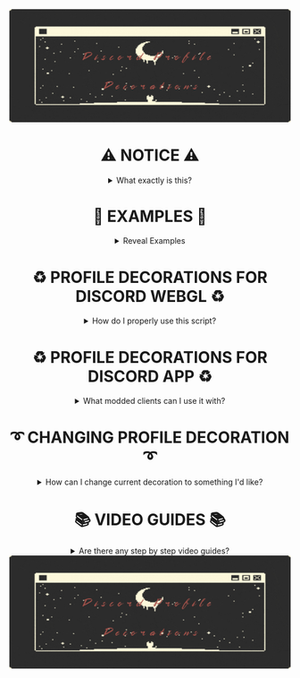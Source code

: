<div align="center">

<img src="Source%20Images/icon.jpg">
 
 # ⚠ NOTICE ⚠
  
  <details><summary> What exactly is this? </summary>
    
𝘛𝘩𝘪𝘴 𝘳𝘦𝘱𝘰𝘴𝘪𝘵𝘰𝘳𝘺 𝘤𝘰𝘯𝘵𝘢𝘪𝘯𝘴 𝘢 𝘷𝘦𝘳𝘺 𝘴𝘪𝘮𝘱𝘭𝘦 𝘊𝘚𝘚 𝘚𝘯𝘪𝘱𝘱𝘦𝘵 𝘵𝘩𝘢𝘵 𝘢𝘭𝘭𝘰𝘸𝘴 𝘺𝘰𝘶 𝘵𝘰 𝘦𝘯𝘫𝘰𝘺
𝘥𝘪𝘴𝘤𝘰𝘳𝘥'𝘴 𝘱𝘳𝘰𝘧𝘪𝘭𝘦 𝘥𝘦𝘤𝘰𝘳𝘢𝘵𝘪𝘰𝘯𝘴 𝘸𝘪𝘵𝘩𝘰𝘶𝘵 𝘯𝘪𝘵𝘳𝘰.
    
📚 𝘗𝘭𝘦𝘢𝘴𝘦 𝘬𝘦𝘦𝘱 𝘪𝘯 𝘮𝘪𝘯𝘥 𝘵𝘩𝘢𝘵 𝘵𝘩𝘪𝘴 𝘮𝘪𝘨𝘩𝘵 𝘳𝘦𝘴𝘶𝘭𝘵 𝘪𝘯 𝘺𝘰𝘶𝘳 𝘢𝘤𝘤𝘰𝘶𝘯𝘵 𝘣𝘦𝘪𝘯𝘨 𝘵𝘦𝘳𝘮𝘪𝘯𝘢𝘵𝘦𝘥 𝘶𝘱𝘰𝘯 𝘳𝘦𝘱𝘰𝘳𝘵. 𝘠𝘰𝘶'𝘳𝘦 𝘢𝘨𝘳𝘦𝘦𝘪𝘯𝘨 𝘵𝘰 𝘵𝘢𝘬𝘦 𝘳𝘦𝘴𝘱𝘰𝘯𝘴𝘪𝘣𝘪𝘭𝘪𝘵𝘺 𝘧𝘰𝘳 𝘸𝘩𝘢𝘵𝘦𝘷𝘦𝘳 𝘩𝘢𝘱𝘱𝘦𝘯𝘴 𝘸𝘪𝘵𝘩 𝘺𝘰𝘶𝘳 𝘢𝘤𝘤𝘰𝘶𝘯𝘵 𝘸𝘩𝘪𝘭𝘦 𝘶𝘴𝘪𝘯𝘨 𝘵𝘩𝘪𝘴 𝘚𝘯𝘪𝘱𝘱𝘦𝘵.
    
    
   
  </details>


# 🔔 EXAMPLES 🔔

<details><summary> Reveal Examples </summary>


> **Added April 2023: "Autumnlike"**
> 
>  <img src="Source%20Images/example1.gif">

> **Added April 2023: "Frog"**
> 
>  <img src="Source%20Images/example2.gif">
  
> **Flowers**
>
> <img src="Source%20Images/example3.gif">

Available Decorations: 
 
[Decoration File Stash](https://github.com/passivegravity/DiscordProfileDecorations/tree/main/Decorations)

[ Previous Decorations](https://github.com/passivegravity/DiscordProfileDecorations/tree/main/Preview)

[Decorations from 2022](https://github.com/passivegravity/DiscordProfileDecorations/tree/main/Decorations2022)

[Decorations from 2023 8-Years-Anniversary](https://github.com/passivegravity/DiscordProfileDecorations/tree/main/Decors2023)
 
[My Private/Custom Decorations](https://github.com/passivegravity/DiscordProfileDecorations/tree/main/Custom)

 

</details>

# ♻ PROFILE DECORATIONS FOR DISCORD WEBGL ♻

<details><summary> How do I properly use this script?</summary>

To use this modification for WebglCord you need one of those extensions:

> **[Tampermonkey](https://www.tampermonkey.net/)**
>
> **[Violentmonkey](https://violentmonkey.github.io/)**
>


After you've installed any of those extensions, install my script through [GreasyFork](https://greasyfork.org/scripts/457845-profile-decoration-script/code/Profile%20Decoration%20Script.user.js) and then simply head over to [discord.com](https://discord.com/channels/@me) to enjoy new visuals.

</details>





# ♻ PROFILE DECORATIONS FOR DISCORD APP ♻
<details><summary> What modded clients can I use it with? </summary>
To use this CSS snippet you need to install a modded client that contains a 𝗖𝘂𝘀𝘁𝗼𝗺 𝗖𝗦𝗦 𝗘𝗱𝗶𝘁𝗼𝗿 within it.

Example of such clients are:

> **[Vencord](https://github.com/Vendicated/Vencord)**
> 
> **[BetterDiscord](https://betterdiscord.app/)**
>
> **[OpenAsar](https://openasar.dev/)**

Simply head over to the CSS editor and paste **[this snippet](https://raw.githubusercontent.com/LowOnGravity/DiscordProfileDecorations/main/Script/CSS%20Snippet/snippet.css)** inside.


</details>



# ➰ CHANGING PROFILE DECORATION ➰

<details> 
<summary> How can I change current decoration to something I'd like?</summary>

In order to change your decoration head over to [Preview Page](https://github.com/LowOnGravity/DiscordProfileDecorations/tree/main/Preview) from which you can choose whichever decoration you'd only like. 

> <img src="Source%20Images/guide0.png">
> 
> Below each of these examples is a code snippet you need to copy.

Head Over to any sort of code editor like Visual Studio Code or even simple Notepad.

> <img src="Source%20Images/guide1.png">
> 
> Delete the whole line starting from "background..."

> <img src="Source%20Images/guide11.png">
> 
> And in its place paste the one that you've just copied for your chosen decoration.


</details>

# 📚 VIDEO GUIDES 📚

<details><summary> Are there any step by step video guides? </summary>

> **[Obtaining Profile Decoration Link](https://youtu.be/EShWttIct4U)**
>
> **[DiscordProfileDecorations Guide](https://youtu.be/-OLvb0CUmuk)**

</details>
  
  <img src="Source%20Images/icon.jpg">
  
</div>
